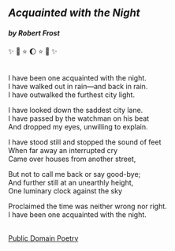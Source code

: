 ## *Acquainted with the Night*
#### _**by Robert Frost**_
:sparkles: :star2: :star: :moon: :star: :star2: :sparkles:<br><br>


I have been one acquainted with the night.<br>
I have walked out in rain—and back in rain.<br>
I have outwalked the furthest city light.<br>

I have looked down the saddest city lane.<br>
I have passed by the watchman on his beat<br>
And dropped my eyes, unwilling to explain.<br>

I have stood still and stopped the sound of feet<br>
When far away an interrupted cry<br>
Came over houses from another street,<br>

But not to call me back or say good-bye;<br>
And further still at an unearthly height,<br>
One luminary clock against the sky<br>

Proclaimed the time was neither wrong nor right.<br>
I have been one acquainted with the night.<br><br>


[Public Domain Poetry](http://www.public-domain-poetry.com/robert-lee-frost/acquainted-with-the-night-1132)
